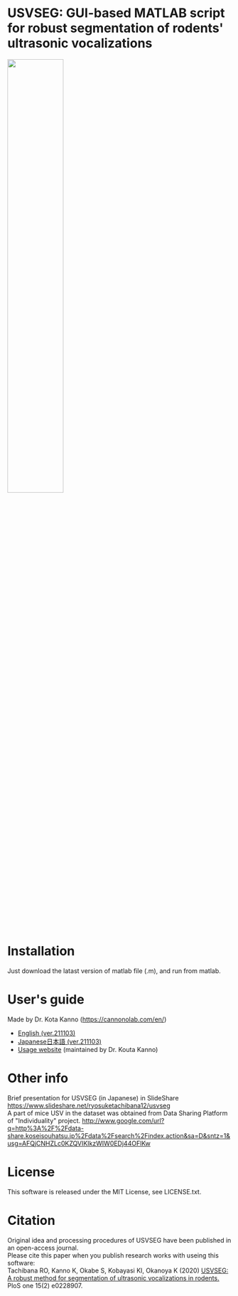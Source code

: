 # USVSEG: GUI-based MATLAB script for robust segmentation of rodents' ultrasonic vocalizations
<img width="50%" src="https://user-images.githubusercontent.com/10796232/141684790-2db5e4df-5494-431c-9616-bda06706dee6.png">

# Installation
Just download the latast version of matlab file (.m), and run from matlab.

# User's guide
Made by Dr. Kota Kanno (https://cannonolab.com/en/)  
* [English (ver.211103)](https://www.dropbox.com/s/3bevvuru5pis57v/USVSEG_manu_Eng211103.pdf?dl=0)
* [Japanese日本語 (ver.211103)](https://www.dropbox.com/s/bxzt881ddyl4irt/USVSEG%E8%A7%A3%E6%9E%90%E3%83%9E%E3%83%8B%E3%83%A5%E3%82%A2%E3%83%AB211103.pdf?dl=0)
* [Usage website](https://sites.google.com/view/vocalcommuj/resource)  (maintained by Dr. Kouta Kanno)

# Other info
Brief presentation for USVSEG (in Japanese) in SlideShare https://www.slideshare.net/ryosuketachibana12/usvseg  
A part of mice USV in the dataset was obtained from Data Sharing Platform of "Individuality" project. http://www.google.com/url?q=http%3A%2F%2Fdata-share.koseisouhatsu.jp%2Fdata%2Fsearch%2Findex.action&sa=D&sntz=1&usg=AFQjCNHZLc0KZQVIKIkzWIW0EDj44OFlKw

# License 
This software is released under the MIT License, see LICENSE.txt.

# Citation 
Original idea and processing procedures of USVSEG have been published in an open-access journal.  
Please cite this paper when you publish research works with useing this software:  
Tachibana RO, Kanno K, Okabe S, Kobayasi KI, Okanoya K (2020) [USVSEG: A robust method for segmentation of ultrasonic vocalizations in rodents.](https://journals.plos.org/plosone/article?id=10.1371/journal.pone.0228907) PloS one 15(2) e0228907.   

